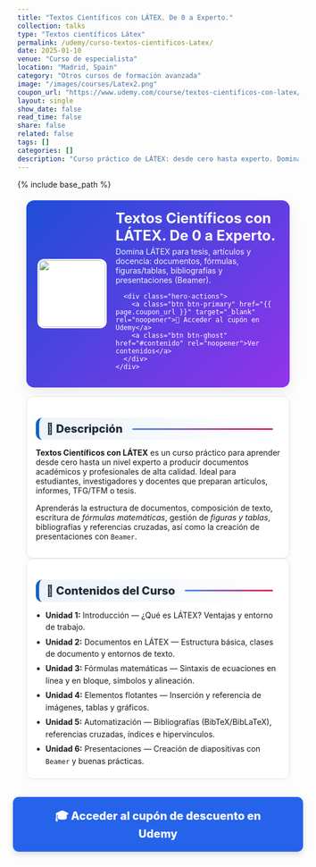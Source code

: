 ```yaml
---
title: "Textos Científicos con LÁTEX. De 0 a Experto."
collection: talks
type: "Textos científicos Látex"
permalink: /udemy/curso-textos-cientificos-Latex/
date: 2025-01-10
venue: "Curso de especialista"
location: "Madrid, Spain"
category: "Otros cursos de formación avanzada"
image: "/images/courses/Latex2.png"
coupon_url: "https://www.udemy.com/course/textos-cientificos-con-latex/?couponCode=AGO_2025"
layout: single
show_date: false
read_time: false
share: false
related: false
tags: []
categories: []
description: "Curso práctico de LÁTEX: desde cero hasta experto. Domina documentos científicos, fórmulas, figuras/tablas, bibliografías, referencias y presentaciones."
---
```


{% include base_path %}

<!-- ✅ SEO básico -->
<link rel="canonical" href="{{ site.url }}{{ page.permalink }}">
<meta name="robots" content="index,follow">
<meta name="description" content="Curso completo de LÁTEX para escribir textos científicos de alta calidad: documentos, fórmulas, figuras y tablas, bibliografías y presentaciones (Beamer). Con certificado.">

<!-- ✅ Open Graph / Twitter -->
<meta property="og:title" content="Textos Científicos con LÁTEX — De 0 a Experto">
<meta property="og:description" content="Domina LÁTEX paso a paso: documentos, ecuaciones, tablas/figuras, referencias y presentaciones. Ideal para tesis, artículos y docencia.">
<meta property="og:type" content="website">
<meta property="og:url" content="{{ site.url }}{{ page.permalink }}">
<meta property="og:image" content="{{ site.url }}{{ page.image }}">
<meta property="og:image:width" content="1200"><meta property="og:image:height" content="630">

<meta name="twitter:card" content="summary_large_image">
<meta name="twitter:title" content="Textos Científicos con LÁTEX — De 0 a Experto">
<meta name="twitter:description" content="Aprende LÁTEX desde cero hasta experto con ejemplos prácticos y recursos descargables.">
<meta name="twitter:image" content="{{ site.url }}{{ page.image }}">

<!-- ✅ JSON-LD (Course + Offer) -->
<script type="application/ld+json">
{
  "@context":"https://schema.org",
  "@type":"Course",
  "name":"Textos Científicos con LÁTEX. De 0 a Experto.",
  "description":"Curso completo para aprender a escribir textos científicos de alta calidad usando LÁTEX: documentos, fórmulas, tablas/figuras, bibliografías y presentaciones.",
  "provider":{"@type":"Organization","name":"Udemy","sameAs":"https://www.udemy.com"},
  "educationalCredentialAwarded":"Certificado de finalización",
  "inLanguage":"es",
  "url":"{{ page.coupon_url }}",
  "image":"{{ site.url }}{{ page.image }}",
  "isAccessibleForFree":false,
  "hasCourseInstance":{
    "@type":"CourseInstance",
    "courseMode":"online",
    "courseWorkload":"PT10H",
    "inLanguage":"es",
    "startDate":"2025-01-01",
    "endDate":"2025-12-31",
    "location":{"@type":"VirtualLocation","url":"https://www.udemy.com"},
    "organizer":{"@type":"Organization","name":"Udemy","url":"https://www.udemy.com"},
    "performer":{"@type":"Person","name":"Manuel Castillo-Cara","url":"https://www.manuelcastillo.eu/"},
    "offers":{
      "@type":"Offer",
      "url":"{{ page.coupon_url }}",
      "priceCurrency":"USD",
      "price":"12.00",
      "availability":"https://schema.org/InStock",
      "validFrom":"2025-04-01",
      "category":"Education"
    }
  }
}
</script>

<!-- 🎨 Estilos coherentes (mismos que plantilla GeoGebra) -->
<style>
  :root{
    --ink:#1f2937; --muted:#6b7280; --bd:#e5e7eb; --soft:#f8fafc;
    --card:#ffffff; --brand:#1565c0; --brand2:#0b67b8;
    --cta:#2563eb;           /* azul principal botones */
    --cta-hover:#1d4ed8;     /* hover */
    --cta-soft:#eaf1ff;      /* fondo suave para pills/promos */
  }

  .course-wrap{max-width:1050px;margin:0 auto;padding:0 1rem}

  /* ===== HERO ===== */
  .course-hero{
    display:flex; gap:1rem; align-items:center; flex-wrap:wrap;
    background:linear-gradient(135deg,#1d4ed8 0%, #9333ea 100%);
    color:#fff; border-radius:14px; padding:1rem 1.25rem; margin:1.25rem 0 1rem;
    box-shadow:0 8px 24px rgba(0,0,0,.08);
  }
  .course-hero img{
    width:120px; height:120px; object-fit:cover; border-radius:12px;
    background:#fff; border:2px solid rgba(255,255,255,.7);
  }
  .course-hero h1{font-size:1.6rem; margin:.1rem 0 .3rem; line-height:1.2}
  .course-hero p{margin:0; opacity:.95}

  .hero-actions{
    display:flex; justify-content:center; align-items:center;
    gap:.6rem; flex-wrap:wrap; margin-top:.8rem; text-align:center;
  }

  /* ===== BOTONES ===== */
  .btn{
    display:inline-block; padding:.65em 1.05em; border-radius:10px;
    font-weight:800; text-decoration:none; border:0; cursor:pointer;
    transition: transform .06s ease, box-shadow .15s ease, background-color .15s ease;
  }
  .btn-primary{ background:var(--cta); color:#fff !important; }
  .btn-primary:hover{ background:var(--cta-hover) !important; }
  .btn-ghost{ background:#1e40af; color:#fff !important; border:none; }
  .btn-ghost:hover{ background:#1e3a8a; }

  /* ===== SECCIONES ===== */
  .section-title{
    display:flex; align-items:center; gap:.5rem;
    font-size:1.25rem; font-weight:800; color:var(--ink);
    background:linear-gradient(90deg, rgba(21,101,192,.08), #fff);
    border-left:6px solid var(--brand);
    border-radius:12px; padding:.5rem .8rem; margin:1.3rem 0 .8rem;
  }
  .section-title::after{
    content:""; flex:1; height:3px; margin-left:.6rem;
    background:linear-gradient(to right,#4a90e2,#e91e63); border-radius:2px;
  }

  .card{ background:var(--card); border:1px solid var(--bd); border-radius:12px;
         padding:1rem; box-shadow:0 2px 10px rgba(0,0,0,.04); }
  .list{ margin:.35rem 0 0; padding-left:1.1rem }
  .list li{ margin:.28rem 0; line-height:1.55 }

  /* CTA inferior */
  .cta-center{ display:flex; justify-content:center; margin:2rem 0; }
  .cta-center .btn-primary{
    padding:1em 2.5em; font-size:1.25rem; min-width:clamp(260px,50vw,420px);
    text-align:center; box-shadow:0 4px 12px rgba(0,0,0,.15);
  }

  /* Ocultar meta del tema */
  .page__meta, .page__meta-title, .page__taxonomy, .page__date,
  .page__content .page__meta, .page__content .page__taxonomy{
    display:none !important;
  }
</style>

<div class="course-wrap">

  <!-- HERO -->
  <section class="course-hero">
    <img src="{{ page.image }}" alt="Curso LÁTEX">
    <div style="flex:1">
      <h1>Textos Científicos con LÁTEX. De 0 a Experto.</h1>
      <p>Domina LÁTEX para tesis, artículos y docencia: documentos, fórmulas, figuras/tablas, bibliografías y presentaciones (Beamer).</p>

      <div class="hero-actions">
        <a class="btn btn-primary" href="{{ page.coupon_url }}" target="_blank" rel="noopener">🚀 Acceder al cupón en Udemy</a>
        <a class="btn btn-ghost" href="#contenido" rel="noopener">Ver contenidos</a>
      </div>
    </div>
  </section>

  <!-- DESCRIPCIÓN -->
  <div class="card">
    <h2 id="descripcion" class="section-title">📘 Descripción</h2>
    <p><strong>Textos Científicos con LÁTEX</strong> es un curso práctico para aprender desde cero hasta un nivel experto a producir documentos académicos y profesionales de alta calidad. Ideal para estudiantes, investigadores y docentes que preparan artículos, informes, TFG/TFM o tesis.</p>
    <p>Aprenderás la estructura de documentos, composición de texto, escritura de <em>fórmulas matemáticas</em>, gestión de <em>figuras y tablas</em>, bibliografías y referencias cruzadas, así como la creación de presentaciones con <code>Beamer</code>.</p>
  </div>

  <!-- CONTENIDOS -->
  <div class="card">
    <h2 id="contenido" class="section-title">🧭 Contenidos del Curso</h2>
    <ul class="list">
      <li><strong>Unidad 1:</strong> Introducción — ¿Qué es LÁTEX? Ventajas y entorno de trabajo.</li>
      <li><strong>Unidad 2:</strong> Documentos en LÁTEX — Estructura básica, clases de documento y entornos de texto.</li>
      <li><strong>Unidad 3:</strong> Fórmulas matemáticas — Sintaxis de ecuaciones en línea y en bloque, símbolos y alineación.</li>
      <li><strong>Unidad 4:</strong> Elementos flotantes — Inserción y referencia de imágenes, tablas y gráficos.</li>
      <li><strong>Unidad 5:</strong> Automatización — Bibliografías (BibTeX/BibLaTeX), referencias cruzadas, índices e hipervínculos.</li>
      <li><strong>Unidad 6:</strong> Presentaciones — Creación de diapositivas con <code>Beamer</code> y buenas prácticas.</li>
    </ul>
  </div>

  <!-- CTA inferior -->
  <div class="cta-center">
    <a class="btn btn-primary" href="{{ page.coupon_url }}" target="_blank" rel="noopener">🎓 Acceder al cupón de descuento en Udemy</a>
  </div>
</div>